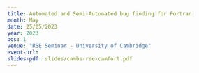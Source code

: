 ```yaml
---
title: Automated and Semi-Automated bug finding for Fortran
month: May
date: 25/05/2023
year: 2023
pos: 1
venue: "RSE Seminar - University of Cambridge"
event-url:
slides-pdf: slides/cambs-rse-camfort.pdf
---
```

